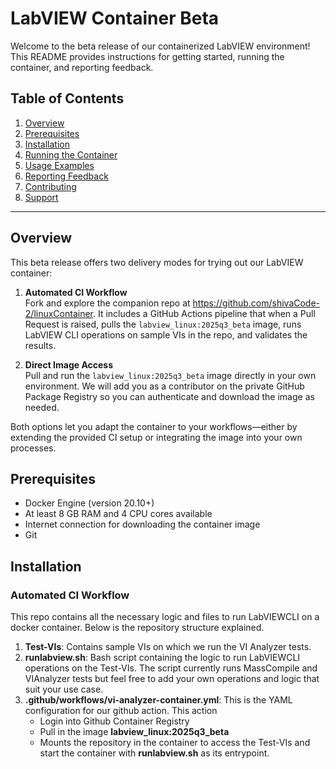 # LabVIEW Container Beta
Welcome to the beta release of our containerized LabVIEW environment! This README provides instructions for getting started, running the container, and reporting feedback.

## Table of Contents

1. [Overview](#overview)
2. [Prerequisites](#prerequisites)
3. [Installation](#installation)
4. [Running the Container](#running-the-container)
5. [Usage Examples](#usage-examples)
6. [Reporting Feedback](#reporting-feedback)
7. [Contributing](#contributing)
8. [Support](#support)

---
## Overview

This beta release offers two delivery modes for trying out our LabVIEW container:

1. **Automated CI Workflow**  
   Fork and explore the companion repo at https://github.com/shivaCode-2/linuxContainer. It includes a GitHub Actions pipeline that when a Pull Request is raised,  pulls the `labview_linux:2025q3_beta` image, runs LabVIEW CLI operations on sample VIs in the repo, and validates the results.

2. **Direct Image Access**  
   Pull and run the `labview_linux:2025q3_beta` image directly in your own environment. We will add you as a contributor on the private GitHub Package Registry so you can authenticate and download the image as needed.

Both options let you adapt the container to your workflows—either by extending the provided CI setup or integrating the image into your own processes.

## Prerequisites

- Docker Engine (version 20.10+)
- At least 8 GB RAM and 4 CPU cores available
- Internet connection for downloading the container image
- Git

## Installation
### **Automated CI Workflow**
This repo contains all the necessary logic and files to run LabVIEWCLI on a docker container. Below is the repository structure explained.
1. **Test-VIs**: Contains sample VIs on which we run the VI Analyzer tests.
2. **runlabview.sh**: Bash script containing the logic to run LabVIEWCLI operations on the Test-VIs. The script currently runs MassCompile and VIAnalyzer tests but feel free to add your own operations and logic that suit your use case.
3. **.github/workflows/vi-analyzer-container.yml**: This is the YAML configuration for our github action. This action   
   - Login into Github Container Registry
   - Pull in the image **labview_linux:2025q3_beta**
   - Mounts the repository in the container to access the Test-VIs and start the container with **runlabview.sh** as its entrypoint.




